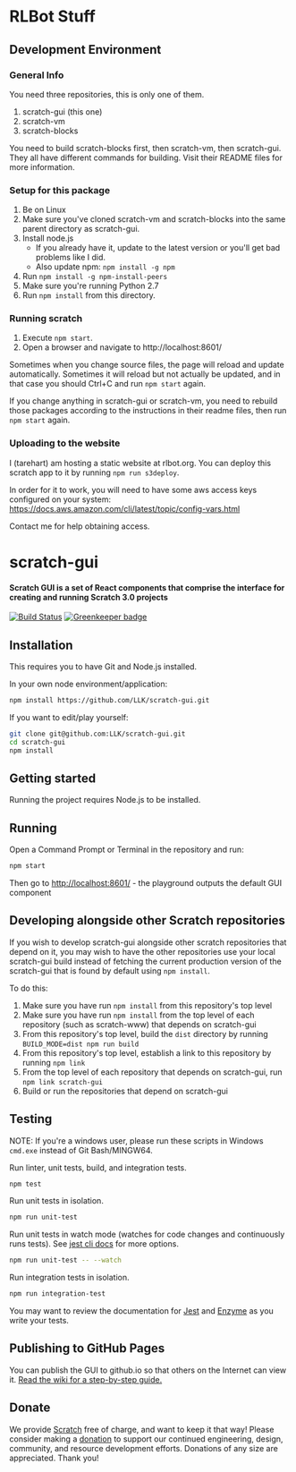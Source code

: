 # RLBot Stuff

## Development Environment

### General Info

You need three repositories, this is only one of them.
1. scratch-gui (this one)
2. scratch-vm
3. scratch-blocks

You need to build scratch-blocks first, then scratch-vm, then scratch-gui. They all have different commands for building.
Visit their README files for more information.

### Setup for this package

1. Be on Linux
1. Make sure you've cloned scratch-vm and scratch-blocks into the same parent directory as scratch-gui.
1. Install node.js
   - If you already have it, update to the latest version or you'll get bad problems like I did.
   - Also update npm: `npm install -g npm`
1. Run `npm install -g npm-install-peers`
1. Make sure you're running Python 2.7
1. Run `npm install` from this directory.

### Running scratch

1. Execute `npm start`.
2. Open a browser and navigate to http://localhost:8601/

Sometimes when you change source files, the page will reload and update automatically. Sometimes it will reload but not actually be updated,
and in that case you should Ctrl+C and run `npm start` again.

If you change anything in scratch-gui or scratch-vm, you need to rebuild those packages according to the instructions in their readme files,
then run `npm start` again.

### Uploading to the website

I (tarehart) am hosting a static website at rlbot.org. You can deploy this
scratch app to it by running `npm run s3deploy`.

In order for it to work, you will need to have some aws access keys configured on your system:
https://docs.aws.amazon.com/cli/latest/topic/config-vars.html

Contact me for help obtaining access.

# scratch-gui
#### Scratch GUI is a set of React components that comprise the interface for creating and running Scratch 3.0 projects

[![Build Status](https://travis-ci.com/LLK/scratch-gui.svg?token=Yfq2ryN1BwaxDME69Lnc&branch=master)](https://travis-ci.com/LLK/scratch-gui)
[![Greenkeeper badge](https://badges.greenkeeper.io/LLK/scratch-gui.svg)](https://greenkeeper.io/)

## Installation
This requires you to have Git and Node.js installed.

In your own node environment/application:
```bash
npm install https://github.com/LLK/scratch-gui.git
```
If you want to edit/play yourself:
```bash
git clone git@github.com:LLK/scratch-gui.git
cd scratch-gui
npm install
```

## Getting started
Running the project requires Node.js to be installed.

## Running
Open a Command Prompt or Terminal in the repository and run:
```bash
npm start
```
Then go to [http://localhost:8601/](http://localhost:8601/) - the playground outputs the default GUI component

## Developing alongside other Scratch repositories

If you wish to develop scratch-gui alongside other scratch repositories that depend on it, you may wish
to have the other repositories use your local scratch-gui build instead of fetching the current production
version of the scratch-gui that is found by default using `npm install`.

To do this:

1. Make sure you have run `npm install` from this repository's top level
2. Make sure you have run `npm install` from the top level of each repository (such as scratch-www) that depends on scratch-gui
3. From this repository's top level, build the `dist` directory by running `BUILD_MODE=dist npm run build`
4. From this repository's top level, establish a link to this repository by running `npm link`
5. From the top level of each repository that depends on scratch-gui, run `npm link scratch-gui`
6. Build or run the repositories that depend on scratch-gui

## Testing
NOTE: If you're a windows user, please run these scripts in Windows `cmd.exe`  instead of Git Bash/MINGW64.

Run linter, unit tests, build, and integration tests.
```bash
npm test
```

Run unit tests in isolation.
```bash
npm run unit-test
```

Run unit tests in watch mode (watches for code changes and continuously runs tests). See [jest cli docs](https://facebook.github.io/jest/docs/en/cli.html#content) for more options.
```bash
npm run unit-test -- --watch
```

Run integration tests in isolation.
```bash
npm run integration-test
```

You may want to review the documentation for [Jest](https://facebook.github.io/jest/docs/en/api.html) and [Enzyme](http://airbnb.io/enzyme/docs/api/) as you write your tests.

## Publishing to GitHub Pages

You can publish the GUI to github.io so that others on the Internet can view it.
[Read the wiki for a step-by-step guide.](https://github.com/LLK/scratch-gui/wiki/Publishing-to-GitHub-Pages)

## Donate
We provide [Scratch](https://scratch.mit.edu) free of charge, and want to keep it that way! Please consider making a [donation](https://secure.donationpay.org/scratchfoundation/) to support our continued engineering, design, community, and resource development efforts. Donations of any size are appreciated. Thank you!
